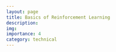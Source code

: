 ```yaml
---
layout: page
title: Basics of Reinforcement Learning 
description: 
img:
importance: 4
category: technical
---
```

